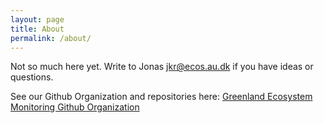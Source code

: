 ```yaml
---
layout: page
title: About
permalink: /about/
---
```


Not so much here yet. Write to Jonas [jkr@ecos.au.dk](mailto:jkr@ecos.au.dk) if you have ideas or questions.

See our Github Organization and repositories here: [Greenland Ecosystem Monitoring Github Organization](https://github.com/GreenlandEcosystemMonitoring)
